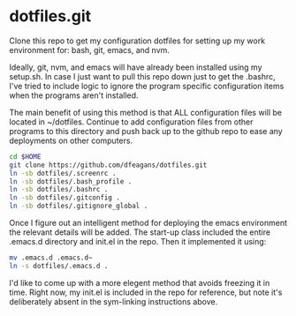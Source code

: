 dotfiles.git
============
Clone this repo to get my configuration dotfiles for setting up my
work environment for: bash, git, emacs, and nvm.

Ideally, git, nvm, and emacs will have already been installed using my
setup.sh. In case I just want to pull this repo down just to get the
.bashrc, I've tried to include logic to ignore the program specific
configuration items when the programs aren't installed.

The main benefit of using this method is that ALL configuration files
will be located in ~/dotfiles. Continue to add configuration files from
other programs to this directory and push back up to the github repo
to ease any deployments on other computers.

```sh
cd $HOME
git clone https://github.com/dfeagans/dotfiles.git
ln -sb dotfiles/.screenrc .
ln -sb dotfiles/.bash_profile .
ln -sb dotfiles/.bashrc .
ln -sb dotfiles/.gitconfig .
ln -sb dotfiles/.gitignore_global .
```
Once I figure out an intelligent method for deploying the emacs environment
the relevant details will be added. The start-up class included the entire
.emacs.d directory and init.el in the repo. Then it implemented it using:

```sh
mv .emacs.d .emacs.d~
ln -s dotfiles/.emacs.d .
```

I'd like to come up with a more elegent method that avoids freezing it in
time. Right now, my init.el is included in the repo for reference, but note
it's deliberately absent in the sym-linking instructions above.
